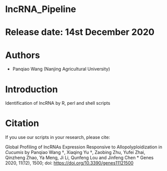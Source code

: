 # lncRNA_Pipeline


Release date: 14st December 2020
============
Authors
=======
* Panqiao Wang (Nanjing Agricultural University)

Introduction
=============
Identification of lncRNA by R, perl and shell scripts

Citation
========
If you use our scripts in your research, please cite:

Global Profiling of lncRNAs Expression Responsive to Allopolyploidization in _Cucumis_
	by Panqiao Wang †, Xiaqing Yu †, Zaobing Zhu, Yufei Zhai, Qinzheng Zhao, Ya Meng, Ji Li, Qunfeng Lou and Jinfeng Chen *
	Genes 2020, 11(12), 1500; 
doi: https://doi.org/10.3390/genes11121500
